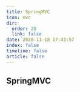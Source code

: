 ```yaml
---
title: SpringMVC
icon: mvc
dir:
  order: 20
  link: false
date: 2020-11-18 17:43:57
index: false
timeline: false
article: false
---
```





## SpringMVC


